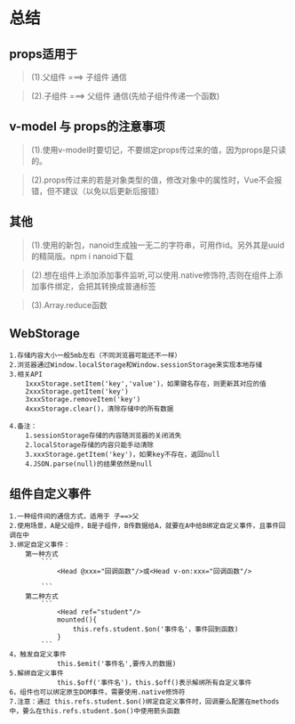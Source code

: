 # 总结

## props适用于
> (1).父组件 ===> 子组件 通信    

>  (2).子组件 ===> 父组件 通信(先给子组件传递一个函数)


## v-model 与 props的注意事项
> (1).使用v-model时要切记，不要绑定props传过来的值，因为props是只读的。  

> (2).props传过来的若是对象类型的值，修改对象中的属性时，Vue不会报错，但不建议（以免以后更新后报错）

## 其他
> (1).使用的新包，nanoid生成独一无二的字符串，可用作id。另外其是uuid的精简版。npm i nanoid下载  

> (2).想在组件上添加添加事件监听,可以使用.native修饰符,否则在组件上添加事件绑定，会把其转换成普通标签  

> (3).Array.reduce函数


## WebStorage
    1.存储内容大小一般5mb左右（不同浏览器可能还不一样）
    2.浏览器通过Window.localStorage和Window.sessionStorage来实现本地存储
    3.相关API
        1xxxStorage.setItem('key','value')，如果键名存在，则更新其对应的值
        2xxxStorage.getItem('key')
        3xxxStorage.removeItem('key')
        4xxxStorage.clear()，清除存储中的所有数据
    
    4.备注：
        1.sessionStorage存储的内容随浏览器的关闭消失
        2.localStorage存储的内容只能手动清除
        3.xxxStorage.getItem('key')，如果key不存在，返回null
        4.JSON.parse(null)的结果依然是null


## 组件自定义事件
    1.一种组件间的通信方式，适用于 子==>父
    2.使用场景，A是父组件，B是子组件，B传数据给A，就要在A中给B绑定自定义事件，且事件回调在中
    3.绑定自定义事件：
        第一种方式
            ```
                <Head @xxx="回调函数"/>或<Head v-on:xxx="回调函数"/>

            ```
        第二种方式
            ```
                <Head ref="student"/>
                mounted(){
                    this.refs.student.$on('事件名'，事件回到函数)
                }
            ```
    4，触发自定义事件
                this.$emit('事件名',要传入的数据)
    5.解绑自定义事件
                this.$off('事件名')，this.$off()表示解绑所有自定义事件
    6，组件也可以绑定原生DOM事件，需要使用.native修饰符
    7.注意：通过 this.refs.student.$on()绑定自定义事件时，回调要么配置在methods中，要么在this.refs.student.$on()中使用箭头函数